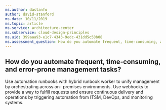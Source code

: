 ```yaml
---
ms.author: dastanfo
author: david-stanford
ms.date: 10/11/2019
ms.topic: article
ms.service: architecture-center
ms.subservice: cloud-design-principles
ms.uid: 399aaa93-e1c7-4343-9edc-431dd5c50b08
ms.assessment_question: How do you automate frequent, time-consuming, and error-prone management tasks?
---
```

## How do you automate frequent, time-consuming, and error-prone management tasks?


Use automation runbooks with hybrid runbook worker to unify management by orchestrating across on- premises environments. Use webhooks to provide a way to fulfill requests and ensure continuous delivery and operations by triggering automation from ITSM, DevOps, and monitoring systems.
